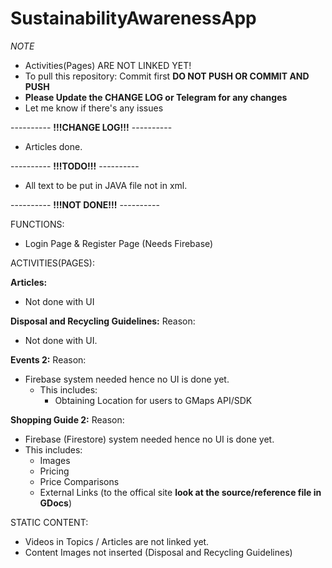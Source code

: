 # SustainabilityAwarenessApp

*NOTE*
- Activities(Pages) ARE NOT LINKED YET!
- To pull this repository: Commit first **DO NOT PUSH OR COMMIT AND PUSH**
- **Please Update the CHANGE LOG or Telegram for any changes**
- Let me know if there's any issues

---------- **!!!CHANGE LOG!!!** ----------
- Articles done.

---------- **!!!TODO!!!** ----------
- All text to be put in JAVA file not in xml.

---------- **!!!NOT DONE!!!** ----------

FUNCTIONS:
- Login Page & Register Page (Needs Firebase)

ACTIVITIES(PAGES):

**Articles:**
- Not done with UI

**Disposal and Recycling Guidelines:**
Reason:
- Not done with UI.

**Events 2:**
Reason: 
- Firebase system needed hence no UI is done yet.
  - This includes:
    - Obtaining Location for users to GMaps API/SDK

**Shopping Guide 2:**
Reason:
- Firebase (Firestore) system needed hence no UI is done yet.
- This includes:
  - Images
  - Pricing
  - Price Comparisons
  - External Links (to the offical site **look at the source/reference file in GDocs**)

STATIC CONTENT:
- Videos in Topics / Articles are not linked yet.
- Content Images not inserted (Disposal and Recycling Guidelines)


